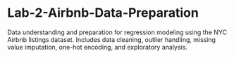 # Lab-2-Airbnb-Data-Preparation
Data understanding and preparation for regression modeling using the NYC Airbnb listings dataset. Includes data cleaning, outlier handling, missing value imputation, one-hot encoding, and exploratory analysis.
